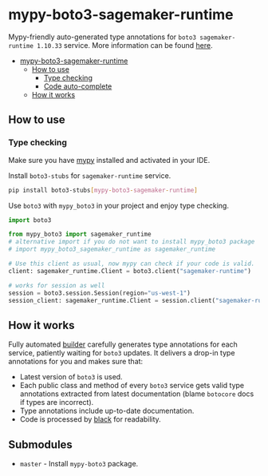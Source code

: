 # mypy-boto3-sagemaker-runtime

Mypy-friendly auto-generated type annotations for `boto3 sagemaker-runtime 1.10.33` service.
More information can be found [here](https://github.com/vemel/mypy_boto3).

- [mypy-boto3-sagemaker-runtime](#mypy-boto3-sagemaker-runtime)
  - [How to use](#how-to-use)
    - [Type checking](#type-checking)
    - [Code auto-complete](#code-auto-complete)
  - [How it works](#how-it-works)

## How to use

### Type checking

Make sure you have [mypy](https://github.com/python/mypy) installed and activated in your IDE.

Install `boto3-stubs` for `sagemaker-runtime` service.

```bash
pip install boto3-stubs[mypy-boto3-sagemaker-runtime]
```

Use `boto3` with `mypy_boto3` in your project and enjoy type checking.

```python
import boto3

from mypy_boto3 import sagemaker_runtime
# alternative import if you do not want to install mypy_boto3 package
# import mypy_boto3_sagemaker_runtime as sagemaker_runtime

# Use this client as usual, now mypy can check if your code is valid.
client: sagemaker_runtime.Client = boto3.client("sagemaker-runtime")

# works for session as well
session = boto3.session.Session(region="us-west-1")
session_client: sagemaker_runtime.Client = session.client("sagemaker-runtime")

```

## How it works

Fully automated [builder](https://github.com/vemel/mypy_boto3) carefully generates
type annotations for each service, patiently waiting for `boto3` updates. It delivers
a drop-in type annotations for you and makes sure that:

- Latest version of `boto3` is used.
- Each public class and method of every `boto3` service gets valid type annotations
  extracted from latest documentation (blame `botocore` docs if types are incorrect).
- Type annotations include up-to-date documentation.
- Code is processed by [black](https://github.com/psf/black) for readability.

## Submodules

- `master` - Install `mypy-boto3` package.